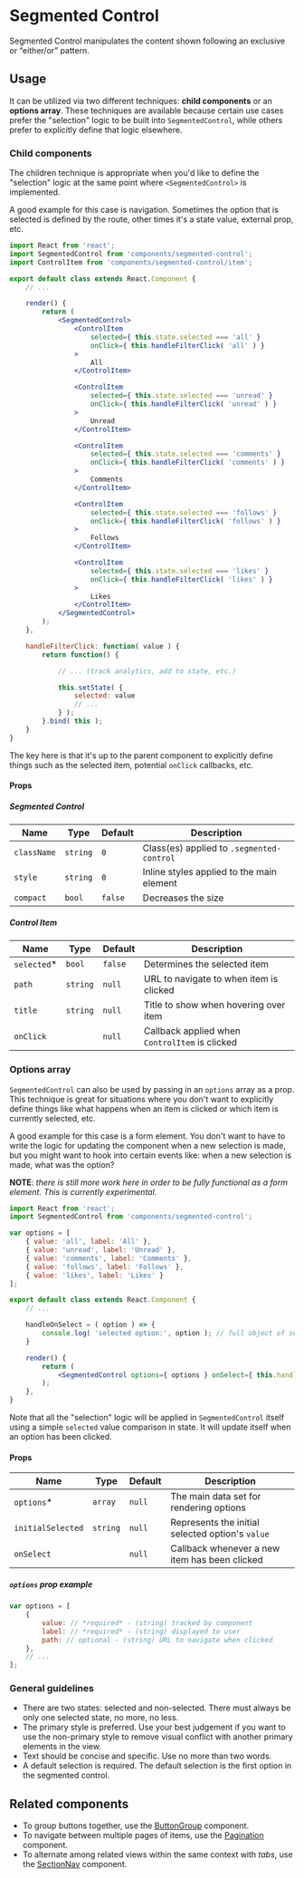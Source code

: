 Segmented Control
===

Segmented Control manipulates the content shown following an exclusive or “either/or” pattern.

## Usage

It can be utilized via two different techniques: **child components** or an **options array**. These techniques are available because certain use cases prefer the "selection" logic to be built into `SegmentedControl`, while others prefer to explicitly define that logic elsewhere.

### Child components

The children technique is appropriate when you'd like to define the "selection" logic at the same point where `<SegmentedControl>` is implemented.

A good example for this case is navigation. Sometimes the option that is selected is defined by the route, other times it's a state value, external prop, etc.

```jsx
import React from 'react';
import SegmentedControl from 'components/segmented-control';
import ControlItem from 'components/segmented-control/item';

export default class extends React.Component {
	// ...

	render() {
		return (
			<SegmentedControl>
				<ControlItem
					selected={ this.state.selected === 'all' }
					onClick={ this.handleFilterClick( 'all' ) }
				>
					All
				</ControlItem>

				<ControlItem
					selected={ this.state.selected === 'unread' }
					onClick={ this.handleFilterClick( 'unread' ) }
				>
					Unread
				</ControlItem>

				<ControlItem
					selected={ this.state.selected === 'comments' }
					onClick={ this.handleFilterClick( 'comments' ) }
				>
					Comments
				</ControlItem>

				<ControlItem
					selected={ this.state.selected === 'follows' }
					onClick={ this.handleFilterClick( 'follows' ) }
				>
					Follows
				</ControlItem>

				<ControlItem
					selected={ this.state.selected === 'likes' }
					onClick={ this.handleFilterClick( 'likes' ) }
				>
					Likes
				</ControlItem>
			</SegmentedControl>
		);
	},

	handleFilterClick: function( value ) {
		return function() {

			// ... (track analytics, add to state, etc.)

			this.setState( {
				selected: value
				// ...
			} );
		}.bind( this );
	}
}
```

The key here is that it's up to the parent component to explicitly define things such as the selected item, potential `onClick` callbacks, etc.

#### Props

##### Segmented Control

Name | Type | Default | Description
--- | --- | --- | ---
`className` | `string` | `0` | Class(es) applied to `.segmented-control`
`style` | `string` | `0` | Inline styles applied to the main element
`compact` | `bool` | `false` | Decreases the size

##### Control Item

Name | Type | Default | Description
--- | --- | --- | ---
`selected`* | `bool` | `false` | Determines the selected item
`path` | `string` | `null` | URL to navigate to when item is clicked
`title` | `string` | `null` | Title to show when hovering over item
`onClick` |  | `null` | Callback applied when `ControlItem` is clicked

### Options array

`SegmentedControl` can also be used by passing in an `options` array as a prop. This technique is great for situations where you don't want to explicitly define things like what happens when an item is clicked or which item is currently selected, etc.

A good example for this case is a form element. You don't want to have to write the logic for updating the component when a new selection is made, but you might want to hook into certain events like: when a new selection is made, what was the option?

**NOTE**: _there is still more work here in order to be fully functional as a form element. This is currently experimental._

```jsx
import React from 'react';
import SegmentedControl from 'components/segmented-control';

var options = [
	{ value: 'all', label: 'All' },
	{ value: 'unread', label: 'Unread' },
	{ value: 'comments', label: 'Comments' },
	{ value: 'follows', label: 'Follows' },
	{ value: 'likes', label: 'Likes' }
];

export default class extends React.Component {
	// ...

	handleOnSelect = ( option ) => {
		console.log( 'selected option:', option ); // full object of selected option
	}

	render() {
		return (
			<SegmentedControl options={ options } onSelect={ this.handleOnSelect } />
		);
	},
}
```

Note that all the "selection" logic will be applied in `SegmentedControl` itself using a simple `selected` value comparison in state. It will update itself when an option has been clicked.

#### Props

Name | Type | Default | Description
--- | --- | --- | ---
`options`* | `array` | `null` | The main data set for rendering options
`initialSelected` | `string` | `null` | Represents the initial selected option's `value`
`onSelect` |  | `null` | Callback whenever a new item has been clicked

##### `options` prop example

```js
var options = [
	{
		value: // *required* - (string) tracked by component
		label: // *required* - (string) displayed to user
		path: // optional - (string) URL to navigate when clicked
	},
	// ...
];
```

### General guidelines

* There are two states: selected and non-selected. There must always be only one selected state, no more, no less.
* The primary style is preferred. Use your best judgement if you want to use the non-primary style to remove visual conflict with another primary elements in the view.
* Text should be concise and specific. Use no more than two words.
* A default selection is required. The default selection is the first option in the segmented control.

## Related components

* To group buttons together, use the [ButtonGroup](./button-group) component.
* To navigate between multiple pages of items, use the [Pagination](./pagination) component.
* To alternate among related views within the same context with _tabs_, use the [SectionNav](./section-nav) component.